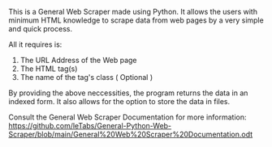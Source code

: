 This is a General Web Scraper made using Python.
It allows the users with minimum HTML knowledge to scrape data from 
web pages by a very simple and quick process.

All it requires is:
1) The URL Address of the Web page
2) The HTML tag(s)
3) The name of the tag's class ( Optional )

By providing the above neccessities, the program returns the data in an indexed form.
It also allows for the option to store the data in files.

Consult the General Web Scraper Documentation for more information:
https://github.com/leTabs/General-Python-Web-Scraper/blob/main/General%20Web%20Scraper%20Documentation.odt
